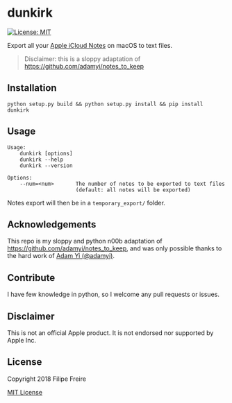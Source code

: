 # dunkirk

[![License: MIT](https://img.shields.io/badge/License-MIT-yellow.svg)](https://opensource.org/licenses/MIT)

Export all your [Apple iCloud Notes](https://www.icloud.com/notes) on macOS to text files.

> Disclaimer: this is a sloppy adaptation of https://github.com/adamyi/notes_to_keep

## Installation
```
python setup.py build && python setup.py install && pip install dunkirk
```

## Usage
```
Usage:
    dunkirk [options]
    dunkirk --help
    dunkirk --version

Options:
    --num=<num>       The number of notes to be exported to text files
                      (default: all notes will be exported)
```

Notes export will then be in a `temporary_export/` folder.


## Acknowledgements

This repo is my sloppy and python n00b adaptation of https://github.com/adamyi/notes_to_keep, and was only possible thanks to the hard work of [Adam Yi (@adamyi)](https://github.com/adamyi).

## Contribute

I have few knowledge in python, so I welcome any pull requests or issues.

## Disclaimer

This is not an official Apple product. It is not endorsed nor supported by Apple Inc.

## License

Copyright 2018 Filipe Freire

[MIT License](LICENSE)